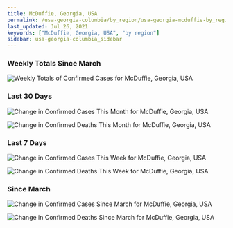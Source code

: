 ```yaml
---
title: McDuffie, Georgia, USA
permalink: /usa-georgia-columbia/by_region/usa-georgia-mcduffie-by_region.html
last_updated: Jul 26, 2021
keywords: ["McDuffie, Georgia, USA", "by region"]
sidebar: usa-georgia-columbia_sidebar
---
```


<h3>Weekly Totals Since March</h3>

![Weekly Totals of Confirmed Cases for McDuffie, Georgia, USA](/covid_tracker/images/graphs/usa-georgia-mcduffie-weekly_totals_graph.png)

<h3>Last 30 Days</h3>

![Change in Confirmed Cases This Month for McDuffie, Georgia, USA](/covid_tracker/images/graphs/usa-georgia-mcduffie-delta_confirmed-30_days_graph.png)

![Change in Confirmed Deaths This Month for McDuffie, Georgia, USA](/covid_tracker/images/graphs/usa-georgia-mcduffie-delta_deaths-30_days_graph.png)

<h3>Last 7 Days</h3>

![Change in Confirmed Cases This Week for McDuffie, Georgia, USA](/covid_tracker/images/graphs/usa-georgia-mcduffie-delta_confirmed-7_days_graph.png)

![Change in Confirmed Deaths This Week for McDuffie, Georgia, USA](/covid_tracker/images/graphs/usa-georgia-mcduffie-delta_deaths-7_days_graph.png)

<h3>Since March</h3>

![Change in Confirmed Cases Since March for McDuffie, Georgia, USA](/covid_tracker/images/graphs/usa-georgia-mcduffie-delta_confirmed-since_march_graph.png)

![Change in Confirmed Deaths Since March for McDuffie, Georgia, USA](/covid_tracker/images/graphs/usa-georgia-mcduffie-delta_deaths-since_march_graph.png)
